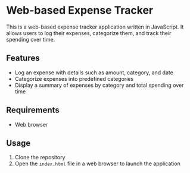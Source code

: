 # Web-based Expense Tracker

This is a web-based expense tracker application written in JavaScript. It allows users to log their expenses, categorize them, and track their spending over time.

## Features

- Log an expense with details such as amount, category, and date
- Categorize expenses into predefined categories
- Display a summary of expenses by category and total spending over time

## Requirements

- Web browser

## Usage

1. Clone the repository
2. Open the `index.html` file in a web browser to launch the application
